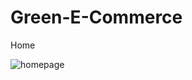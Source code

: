 # Green-E-Commerce
 Home
 
 ![homepage](https://user-images.githubusercontent.com/75898609/122757401-662dea80-d2b9-11eb-8e32-fc37cbefe2da.png)

